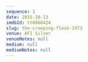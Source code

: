 ```yaml
---
sequence: 1
date: 2015-10-13
imdbId: tt0068424
slug: the-creeping-flesh-1973
venue: AFI Silver
venueNotes: null
medium: null
mediumNotes: null
---
```


